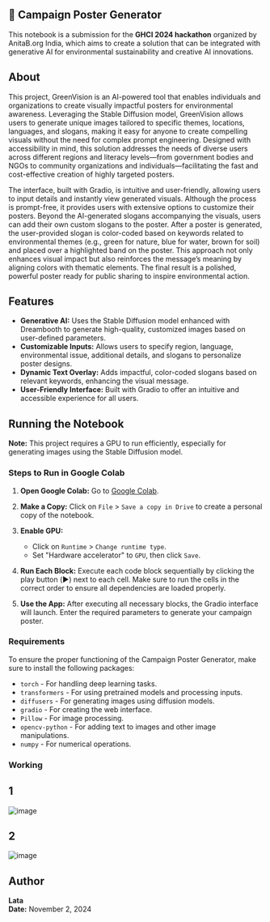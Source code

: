 ## 🌿 Campaign Poster Generator

This notebook is a submission for the **GHCI 2024 hackathon** organized by AnitaB.org India, which aims to create a solution that can be integrated with generative AI for environmental sustainability and creative AI innovations.

## About 

This project, GreenVision is an AI-powered tool that enables individuals and organizations to create visually impactful posters for environmental awareness. Leveraging the Stable Diffusion model, GreenVision allows users to generate unique images tailored to specific themes, locations, languages, and slogans, making it easy for anyone to create compelling visuals without the need for complex prompt engineering. Designed with accessibility in mind, this solution addresses the needs of diverse users across different regions and literacy levels—from government bodies and NGOs to community organizations and individuals—facilitating the fast and cost-effective creation of highly targeted posters.

The interface, built with Gradio, is intuitive and user-friendly, allowing users to input details and instantly view generated visuals. Although the process is prompt-free, it provides users with extensive options to customize their posters. Beyond the AI-generated slogans accompanying the visuals, users can add their own custom slogans to the poster. After a poster is generated, the user-provided slogan is color-coded based on keywords related to environmental themes (e.g., green for nature, blue for water, brown for soil) and placed over a highlighted band on the poster. This approach not only enhances visual impact but also reinforces the message’s meaning by aligning colors with thematic elements. The final result is a polished, powerful poster ready for public sharing to inspire environmental action.

## Features

- **Generative AI:** Uses the Stable Diffusion model enhanced with Dreambooth to generate high-quality, customized images based on user-defined parameters.
- **Customizable Inputs:** Allows users to specify region, language, environmental issue, additional details, and slogans to personalize poster designs.
- **Dynamic Text Overlay:** Adds impactful, color-coded slogans based on relevant keywords, enhancing the visual message.
- **User-Friendly Interface:** Built with Gradio to offer an intuitive and accessible experience for all users.

## Running the Notebook

**Note:** This project requires a GPU to run efficiently, especially for generating images using the Stable Diffusion model.

### Steps to Run in Google Colab

1. **Open Google Colab:**
   Go to [Google Colab](https://colab.research.google.com/).

2. **Make a Copy:**
   Click on `File` > `Save a copy in Drive` to create a personal copy of the notebook.

3. **Enable GPU:**
   - Click on `Runtime` > `Change runtime type`.
   - Set "Hardware accelerator" to `GPU`, then click `Save`.

4. **Run Each Block:**
   Execute each code block sequentially by clicking the play button (▶️) next to each cell. Make sure to run the cells in the correct order to ensure all dependencies are loaded properly.

5. **Use the App:**
   After executing all necessary blocks, the Gradio interface will launch. Enter the required parameters to generate your campaign poster.


### Requirements

To ensure the proper functioning of the Campaign Poster Generator, make sure to install the following packages:

- `torch` - For handling deep learning tasks.
- `transformers` - For using pretrained models and processing inputs.
- `diffusers` - For generating images using diffusion models.
- `gradio` - For creating the web interface.
- `Pillow` - For image processing.
- `opencv-python` - For adding text to images and other image manipulations.
- `numpy` - For numerical operations.
  
### Working
## 1
![image](https://github.com/user-attachments/assets/32a68259-0e90-414d-8907-3b5ea898842a)

## 2
![image](https://github.com/user-attachments/assets/48fcad2c-8483-44c6-bdef-3b04fcd11bca)



## Author

**Lata**  
**Date:** November 2, 2024


